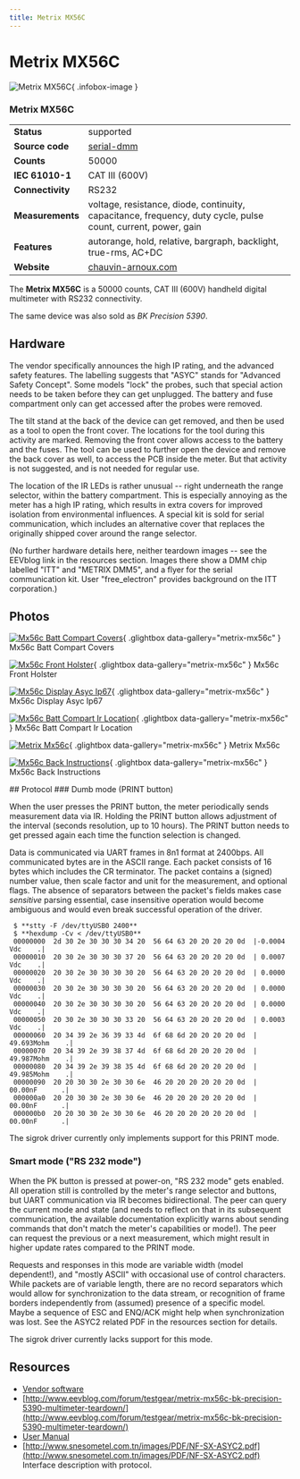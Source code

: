 ```yaml
---
title: Metrix MX56C
---
```


# Metrix MX56C

<div class="infobox" markdown>

![Metrix MX56C](./img/Mx56c-batt-compart-covers.jpg){ .infobox-image }

### Metrix MX56C

| | |
|---|---|
| **Status** | supported |
| **Source code** | [serial-dmm](https://github.com/OpenTraceLab/OpenTraceCapture/tree/main/src/hardware/serial-dmm) |
| **Counts** | 50000 |
| **IEC 61010-1** | CAT III (600V) |
| **Connectivity** | RS232 |
| **Measurements** | voltage, resistance, diode, continuity, capacitance, frequency, duty cycle, pulse count, current, power, gain |
| **Features** | autorange, hold, relative, bargraph, backlight, true-rms, AC+DC |
| **Website** | [chauvin-arnoux.com](http://web.archive.org/web/20031103154311/http://www.chauvin-arnoux.com/produit/Famille_detail.asp?idFam=855&amp;idPole=1) |

</div>

The **Metrix MX56C** is a 50000 counts, CAT III (600V) handheld digital multimeter with RS232 connectivity.

The same device was also sold as *BK Precision 5390*.

## Hardware

The vendor specifically announces the high IP rating, and the advanced safety features.
The labelling suggests that "ASYC" stands for "Advanced Safety Concept".
Some models "lock" the probes, such that special action needs to be taken before they can get unplugged.
The battery and fuse compartment only can get accessed after the probes were removed.

The tilt stand at the back of the device can get removed, and then be used as a tool to open the front cover.
The locations for the tool during this activity are marked.
Removing the front cover allows access to the battery and the fuses.
The tool can be used to further open the device and remove the back cover as well, to access the PCB inside the meter.
But that activity is not suggested, and is not needed for regular use.

The location of the IR LEDs is rather unusual -- right underneath the range selector, within the battery compartment.
This is especially annoying as the meter has a high IP rating, which results in extra covers for improved isolation from environmental influences.
A special kit is sold for serial communication, which includes an alternative cover that replaces the originally shipped cover around the range selector.

(No further hardware details here, neither teardown images -- see the EEVblog link in the resources section.
Images there show a DMM chip labelled "ITT" and "METRIX DMM5", and a flyer for the serial communication kit.
User "free_electron" provides background on the ITT corporation.)

## Photos

<div class="photo-grid" markdown>

[![Mx56c Batt Compart Covers](./img/Mx56c-batt-compart-covers.jpg)](./img/Mx56c-batt-compart-covers.png "Mx56c Batt Compart Covers"){ .glightbox data-gallery="metrix-mx56c" }
<span class="caption">Mx56c Batt Compart Covers</span>

[![Mx56c Front Holster](./img/Mx56c-front-holster.jpg)](./img/Mx56c-front-holster.png "Mx56c Front Holster"){ .glightbox data-gallery="metrix-mx56c" }
<span class="caption">Mx56c Front Holster</span>

[![Mx56c Display Asyc Ip67](./img/Mx56c-display-asyc-ip67.jpg)](./img/Mx56c-display-asyc-ip67.png "Mx56c Display Asyc Ip67"){ .glightbox data-gallery="metrix-mx56c" }
<span class="caption">Mx56c Display Asyc Ip67</span>

[![Mx56c Batt Compart Ir Location](./img/Mx56c-batt-compart-ir-location.jpg)](./img/Mx56c-batt-compart-ir-location.png "Mx56c Batt Compart Ir Location"){ .glightbox data-gallery="metrix-mx56c" }
<span class="caption">Mx56c Batt Compart Ir Location</span>

[![Metrix Mx56c](./img/Metrix_mx56c.jpg)](./img/Metrix_mx56c.png "Metrix Mx56c"){ .glightbox data-gallery="metrix-mx56c" }
<span class="caption">Metrix Mx56c</span>

[![Mx56c Back Instructions](./img/Mx56c-back-instructions.jpg)](./img/Mx56c-back-instructions.png "Mx56c Back Instructions"){ .glightbox data-gallery="metrix-mx56c" }
<span class="caption">Mx56c Back Instructions</span>

</div>
## Protocol
### Dumb mode (PRINT button)

When the user presses the PRINT button, the meter periodically sends measurement data via IR.
Holding the PRINT button allows adjustment of the interval (seconds resolution, up to 10 hours).
The PRINT button needs to get pressed again each time the function selection is changed.

Data is communicated via UART frames in 8n1 format at 2400bps.
All communicated bytes are in the ASCII range.
Each packet consists of 16 bytes which includes the CR terminator.
The packet contains a (signed) number value, then scale factor and unit for the measurement, and optional flags.
The absence of separators between the packet's fields makes case _sensitive_ parsing essential,
case insensitive operation would become ambiguous and would even break successful operation of the driver.

```
 $ **stty -F /dev/ttyUSB0 2400**
 $ **hexdump -Cv < /dev/ttyUSB0**
 00000000  2d 30 2e 30 30 30 34 20  56 64 63 20 20 20 20 0d  |-0.0004 Vdc    .|
 00000010  20 30 2e 30 30 30 37 20  56 64 63 20 20 20 20 0d  | 0.0007 Vdc    .|
 00000020  20 30 2e 30 30 30 30 20  56 64 63 20 20 20 20 0d  | 0.0000 Vdc    .|
 00000030  20 30 2e 30 30 30 30 20  56 64 63 20 20 20 20 0d  | 0.0000 Vdc    .|
 00000040  20 30 2e 30 30 30 30 20  56 64 63 20 20 20 20 0d  | 0.0000 Vdc    .|
 00000050  20 30 2e 30 30 30 33 20  56 64 63 20 20 20 20 0d  | 0.0003 Vdc    .|
 00000060  20 34 39 2e 36 39 33 4d  6f 68 6d 20 20 20 20 0d  | 49.693Mohm    .|
 00000070  20 34 39 2e 39 38 37 4d  6f 68 6d 20 20 20 20 0d  | 49.987Mohm    .|
 00000080  20 34 39 2e 39 38 35 4d  6f 68 6d 20 20 20 20 0d  | 49.985Mohm    .|
 00000090  20 20 30 30 2e 30 30 6e  46 20 20 20 20 20 20 0d  |  00.00nF      .|
 000000a0  20 20 30 30 2e 30 30 6e  46 20 20 20 20 20 20 0d  |  00.00nF      .|
 000000b0  20 20 30 30 2e 30 30 6e  46 20 20 20 20 20 20 0d  |  00.00nF      .|

```

The sigrok driver currently only implements support for this PRINT mode.

### Smart mode ("RS 232 mode")

When the PK button is pressed at power-on, "RS 232 mode" gets enabled.
All operation still is controlled by the meter's range selector and buttons, but UART communication via IR becomes bidirectional.
The peer can query the current mode and state (and needs to reflect on that in its subsequent communication, the available documentation explicitly warns about sending commands that don't match the meter's capabilities or mode!).
The peer can request the previous or a next measurement, which might result in higher update rates compared to the PRINT mode.

Requests and responses in this mode are variable width (model dependent!), and "mostly ASCII" with occasional use of control characters.
While packets are of variable length, there are no record separators which would allow for synchronization to the data stream, or recognition of frame borders independently from (assumed) presence of a specific model.
Maybe a sequence of ESC and ENQ/ACK might help when synchronization was lost.
See the ASYC2 related PDF in the resources section for details.

The sigrok driver currently lacks support for this mode.

## Resources
- [Vendor software](http://web.archive.org/web/20060319202158/http://www.chauvin-arnoux.com/produit/famille_liste.asp?idRub=1529&idpole=1)
- [http://www.eevblog.com/forum/testgear/metrix-mx56c-bk-precision-5390-multimeter-teardown/](http://www.eevblog.com/forum/testgear/metrix-mx56c-bk-precision-5390-multimeter-teardown/)
- [User Manual](https://web.archive.org/web/20160313124153/http://www.chauvin-arnoux.us/pdfs_aemc/user-manuals/MX56_EN.pdf)
- [http://www.snesometel.com.tn/images/PDF/NF-SX-ASYC2.pdf](http://www.snesometel.com.tn/images/PDF/NF-SX-ASYC2.pdf) Interface description with protocol.

